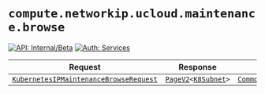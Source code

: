 # `compute.networkip.ucloud.maintenance.browse`

[![API: Internal/Beta](https://img.shields.io/static/v1?label=API&message=Internal/Beta&color=red&style=flat-square)](/docs/developer-guide/core/api-conventions.md)
[![Auth: Services](https://img.shields.io/static/v1?label=Auth&message=Services&color=informational&style=flat-square)](/docs/developer-guide/core/types.md#role)



| Request | Response | Error |
|---------|----------|-------|
|<code><a href='#kubernetesipmaintenancebrowserequest'>KubernetesIPMaintenanceBrowseRequest</a></code>|<code><a href='/docs/reference/dk.sdu.cloud.PageV2.md'>PageV2</a>&lt;<a href='#k8subnet'>K8Subnet</a>&gt;</code>|<code><a href='/docs/reference/dk.sdu.cloud.CommonErrorMessage.md'>CommonErrorMessage</a></code>|


